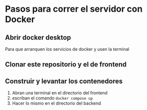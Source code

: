 # Pasos para correr el servidor con Docker

## Abrir docker desktop
Para que arranquen los servicios de docker y usen la terminal

## Clonar este repositorio y el de frontend

## Construir y levantar los contenedores
1) Abran una terminal en el directorio del frontend
2) escriban el comando `docker compose up`
3) Hacer lo mismo en el directorio del backend